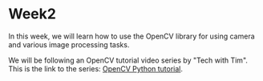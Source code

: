 # Week2

In this week, we will learn how to use the OpenCV library for using camera and various image processing tasks.   


We will be following an OpenCV tutorial video series by "Tech with Tim". This is the link to the series: [OpenCV Python tutorial](https://www.youtube.com/watch?v=qCR2Weh64h4&list=PLzMcBGfZo4-lUA8uGjeXhBUUzPYc6vZRn&index=1).
